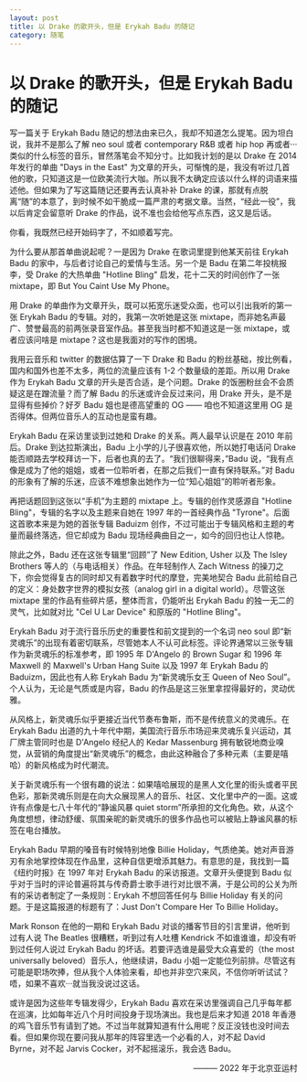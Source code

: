 ```yaml
---
layout: post
title: 以 Drake 的歌开头，但是 Erykah Badu 的随记
category: 随笔
---
```


# 以 Drake 的歌开头，但是 Erykah Badu 的随记

写一篇关于 Erykah Badu 随记的想法由来已久，我却不知道怎么提笔。因为坦白说，我并不是那么了解 neo soul 或者 contemporary R&B 或者 hip hop 再或者···类似的什么标签的音乐，冒然落笔会不知分寸。比如我计划的是以 Drake 在 2014 年发行的单曲 "Days in the East" 为文章的开头，可惭愧的是，我没有听过几首他的歌，只知道这是一位欧美流行大咖。所以我不太确定应该以什么样的词语来描述他。但如果为了写这篇随记还要再去认真补补 Drake 的课，那就有点脱离“随”的本意了，到时候不如干脆成一篇严肃的考据文章。当然，“经此一役”，我以后肯定会留意听 Drake 的作品，说不准也会给他写点东西，这又是后话。

你看，我既然已经开始码字了，不如顺着写完。

为什么要从那首单曲说起呢？一是因为 Drake 在歌词里提到他某天前往 Erykah Badu 的家中，与后者讨论自己的爱情与生活。另一个是 Badu 在第二年投桃报李，受 Drake 的大热单曲 "Hotline Bling" 启发，花十二天的时间创作了一张 mixtape，即 But You Caint Use My Phone。

用 Drake 的单曲作为文章开头，既可以拓宽乐迷受众面，也可以引出我听的第一张 Erykah Badu 的专辑。对的，我第一次听她是这张 mixtape，而非她名声最广、赞誉最高的前两张录音室作品。甚至我当时都不知道这是一张 mixtape，或者应该问啥是 mixtape？这也是我面对的写作的困境。

我用云音乐和 twitter 的数据估算了一下 Drake 和 Badu 的粉丝基础，按比例看，国内和国外也差不太多，两位的流量应该有 1-2 个数量级的差距。所以用 Drake 作为 Erykah Badu 文章的开头是否合适，是个问题。Drake 的饭圈粉丝会不会质疑这是在蹭流量？而了解 Badu 的乐迷或许会反过来问，用 Drake 开头，是不是显得有些掉价？好歹 Badu 姐也是德高望重的 OG —— 咱也不知道这里用 OG 是否得体。但两位音乐人的互动也是蛮有趣。

Erykah Badu 在采访里谈到过她和 Drake 的关系。两人最早认识是在 2010 年前后。Drake 到达拉斯演出，Badu 上小学的儿子很喜欢他，所以她打电话问 Drake 能否顺路去学校拜访一下，后者也真的去了。“我们很聊得来，”Badu 说，“我有点像是成为了他的姐姐，或者一位聆听者，在那之后我们一直有保持联系。”对 Badu 的形象有了解的乐迷，应该不难想象出她作为一位“知心姐姐”的聆听者形象。

再把话题回到这张以“手机”为主题的 mixtape 上。专辑的创作灵感源自 "Hotline Bling"，专辑的名字以及主题来自她在 1997 年的一首经典作品 "Tyrone"。后面这首歌本来是为她的首张专辑 Baduizm 创作，不过可能出于专辑风格和主题的考量而最终落选，但它却成为 Badu 现场经典曲目之一，如今的回归也让人惊艳。

除此之外，Badu 还在这张专辑里“回顾”了 New Edition, Usher 以及 The Isley Brothers 等人的（与电话相关）作品。在年轻制作人 Zach Witness 的操刀之下，你会觉得复古的同时却又有着数字时代的摩登，完美地契合 Badu 此前给自己的定义：身处数字世界的模拟女孩（analog girl in a digital world）。尽管这张 mixtape 里的作品有些碎片感，整体而言，仍能听出 Erykah Badu 的独一无二的灵气，比如就对比 "Cel U Lar Device" 和原版的 "Hotline Bling"。 

Erykah Badu 对于流行音乐历史的重要性和前文提到的一个名词 neo soul 即“新灵魂乐”的出现有着密切联系，尽管她本人不认可此标签。评论界通常以三张专辑作为新灵魂乐的标准参考，即 1995 年 D'Angelo 的 Brown Sugar 和 1996 年 Maxwell 的 Maxwell's Urban Hang Suite 以及 1997 年 Erykah Badu 的 Baduizm，因此也有人称 Erykah Badu 为“新灵魂乐女王 Queen of Neo Soul”。个人认为，无论是气质或是内容，Badu 的作品是这三张里拿捏得最好的，灵动优雅。

从风格上，新灵魂乐似乎更接近当代节奏布鲁斯，而不是传统意义的灵魂乐。在 Erykah Badu 出道的九十年代中期，美国流行音乐市场迎来灵魂乐复兴运动，其厂牌主管同时也是 D'Angelo 经纪人的 Kedar Massenburg 拥有敏锐地商业嗅觉，从营销的角度提出“新灵魂乐”的概念，由此这种融合了多种元素（主要是嘻哈）的新风格成为时代潮流。

关于新灵魂乐有一个很有趣的说法：如果嘻哈展现的是黑人文化里的街头或者平民色彩，那新灵魂乐则是在向大众展现黑人的音乐、社区、文化里中产的一面。这或许有点像是七八十年代的“静谧风暴 quiet storm”所承担的文化角色。欸，从这个角度想想，律动舒缓、氛围亲昵的新灵魂乐的很多作品也可以被贴上静谧风暴的标签在电台播放。

Erykah Badu 早期的嗓音有时候特别地像 Billie Holiday，气质绝美。她对声音游刃有余地掌控体现在作品里，这种自信更增添其魅力。有意思的是，我找到一篇《纽约时报》在 1997 年对 Erykah Badu 的采访报道。文章开头便提到 Badu 似乎对于当时的评论普遍将其与传奇爵士歌手进行对比很不满，于是公司的公关为所有的采访者制定了一条规则：Erykah 不想回答任何与 Billie Holiday 有关的问题。于是这篇报道的标题有了：Just Don't Compare Her To Billie Holiday。

Mark Ronson 在他的一期和 Erykah Badu 对谈的播客节目的引言里讲，他听到过有人说 The Beatles 很糟糕，听到过有人吐槽 Kendrick 不如谁谁谁，却没有听到过任何人说过 Erykah Badu 的坏话。若要评选谁是最受大众喜爱的（the most universally beloved）音乐人，他继续讲，Badu 小姐一定能位列前排。尽管这有可能是职场吹捧，但从我个人体验来看，却也并非空穴来风，不信你听听试试？唔，如果不喜欢···就当我没说过这话。 

或许是因为这些年专辑发得少，Erykah Badu 喜欢在采访里强调自己几乎每年都在巡演，比如每年近八个月时间投身于现场演出。我也是后来才知道 2018 年香港的鸡飞音乐节有请到了她。不过当年就算知道有什么用呢？反正没钱也没时间去看。但如果你现在要问我从那年的阵容里选一个必看的人，对不起 David Byrne，对不起 Jarvis Cocker，对不起摇滚乐，我会选 Badu。

<p align="right">——— 2022 年于北京亚运村</p>
